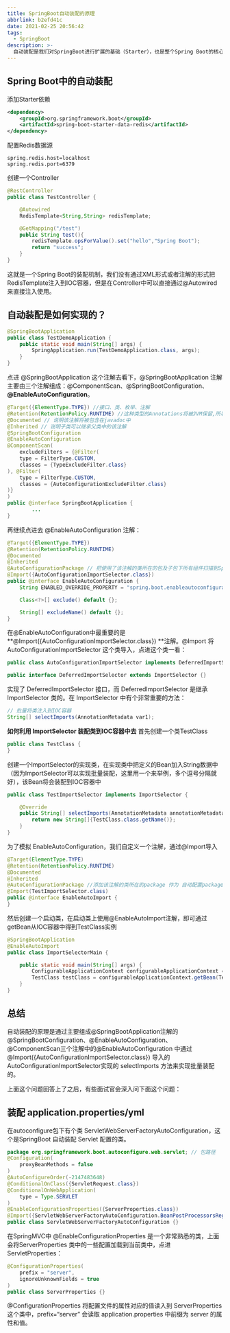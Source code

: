 ```yaml
---
title: SpringBoot自动装配的原理
abbrlink: b2efd41c
date: 2021-02-25 20:56:42
tags:
  - SpringBoot
description: >-
  自动装配是我们对SpringBoot进行扩展的基础（Starter），也是整个Spring Boot的核心。
---
```


## Spring Boot中的自动装配

添加Starter依赖

```xml
<dependency>
    <groupId>org.springframework.boot</groupId>
    <artifactId>spring-boot-starter-data-redis</artifactId>
</dependency>
```

配置Redis数据源

```properties
spring.redis.host=localhost
spring.redis.port=6379
```

创建一个Controller

```java
@RestController
public class TestController {

    @Autowired
    RedisTemplate<String,String> redisTemplate;

    @GetMapping("/test")
    public String test(){
        redisTemplate.opsForValue().set("hello","Spring Boot");
        return "success";
    }
}
```

这就是一个Spring Boot的装配机制，我们没有通过XML形式或者注解的形式把RedisTemplate注入到IOC容器，但是在Controller中可以直接通过@Autowired来直接注入使用。

## 自动装配是如何实现的？

```java
@SpringBootApplication
public class TestDemoApplication {
    public static void main(String[] args) {
        SpringApplication.run(TestDemoApplication.class, args);
    }
}
```

点进 @SpringBootApplication 这个注解去看下，@SpringBootApplication 注解主要由三个注解组成：@ComponentScan、@SpringBootConfiguration、**@EnableAutoConfiguration**。

```java
@Target({ElementType.TYPE}) //接口、类、枚举、注解
@Retention(RetentionPolicy.RUNTIME) //这种类型的Annotations将被JVM保留,所以他们能在运行时被JVM或其他使用反射机制的代码所读取和使用。
@Documented // 说明该注解将被包含在javadoc中
@Inherited // 说明子类可以继承父类中的该注解
@SpringBootConfiguration
@EnableAutoConfiguration
@ComponentScan(
    excludeFilters = {@Filter(
    type = FilterType.CUSTOM,
    classes = {TypeExcludeFilter.class}
), @Filter(
    type = FilterType.CUSTOM,
    classes = {AutoConfigurationExcludeFilter.class}
)}
)
public @interface SpringBootApplication {
 		...
}
```

再继续点进去 @EnableAutoConfiguration 注解：

```java
@Target({ElementType.TYPE})
@Retention(RetentionPolicy.RUNTIME)
@Documented
@Inherited
@AutoConfigurationPackage // 把使用了该注解的类所在的包及子包下所有组件扫描到Spring IOC容器中
@Import({AutoConfigurationImportSelector.class})
public @interface EnableAutoConfiguration {
    String ENABLED_OVERRIDE_PROPERTY = "spring.boot.enableautoconfiguration";

    Class<?>[] exclude() default {};

    String[] excludeName() default {};
}
```

在@EnableAutoConfiguration中最重要的是 **@Import({AutoConfigurationImportSelector.class}) **注解。@Import 将 AutoConfigurationImportSelector 这个类导入，点进这个类一看：

```java
public class AutoConfigurationImportSelector implements DeferredImportSelector,***{}

public interface DeferredImportSelector extends ImportSelector {}
```

实现了 DeferredImportSelector 接口，而 DeferredImportSelector 是继承 ImportSelector 类的。在 ImportSelector  中有个非常重要的方法：

```java
// 批量将类注入到IOC容器
String[] selectImports(AnnotationMetadata var1);
```


**如何利用 ImportSelector 装配类到IOC容器中去**
首先创建一个类TestClass

```java
public class TestClass {
}
```

创建一个ImportSelector的实现类，在实现类中把定义的Bean加入String数据中（因为ImportSelector可以实现批量装配，这里用一个来举例，多个逗号分隔就好），该Bean将会装配到IOC容器中

```java
public class TestImportSelector implements ImportSelector {

    @Override
    public String[] selectImports(AnnotationMetadata annotationMetadata) {
        return new String[]{TestClass.class.getName()};
    }
}
```

为了模拟 EnableAutoConfiguration，我们自定义一个注解，通过@Import导入

```java
@Target(ElementType.TYPE) 
@Retention(RetentionPolicy.RUNTIME) 
@Documented 
@Inherited 
@AutoConfigurationPackage //添加该注解的类所在的package 作为 自动配置package 进行管理
@Import(TestImportSelector.class)
public @interface EnableAutoImport {
}
```

然后创建一个启动类，在启动类上使用@EnableAutoImport注解，即可通过getBean从IOC容器中得到TestClass实例

```java
@SpringBootApplication
@EnableAutoImport
public class ImportSelectorMain {

    public static void main(String[] args) {
        ConfigurableApplicationContext configurableApplicationContext = SpringApplication.run(ImportSelectorMain.class,args);
        TestClass testClass = configurableApplicationContext.getBean(TestClass.class);
    }
}
```

## 总结

自动装配的原理是通过主要组成@SpringBootApplication注解的@SpringBootConfiguration、@EnableAutoConfiguration、@ComponentScan三个注解中的@EnableAutoConfiguration 中通过 @Import({AutoConfigurationImportSelector.class}) 导入的AutoConfigurationImportSelector实现的 selectImports 方法来实现批量装配的。

上面这个问题回答上了之后，有些面试官会深入问下面这个问题：

## 装配 application.properties/yml

在autoconfigure包下有个类 ServletWebServerFactoryAutoConfiguration，这个是SpringBoot 自动装配 Servlet 配置的类。

```java
package org.springframework.boot.autoconfigure.web.servlet; // 包路径
@Configuration(
    proxyBeanMethods = false
)
@AutoConfigureOrder(-2147483648)
@ConditionalOnClass({ServletRequest.class})
@ConditionalOnWebApplication(
    type = Type.SERVLET
)
@EnableConfigurationProperties({ServerProperties.class})
@Import({ServletWebServerFactoryAutoConfiguration.BeanPostProcessorsRegistrar.class, EmbeddedTomcat.class, EmbeddedJetty.class, EmbeddedUndertow.class})
public class ServletWebServerFactoryAutoConfiguration {}
```

在SpringMVC中 @EnableConfigurationProperties 是一个非常熟悉的类，上面会将ServerProperties 类中的一些配置加载到当前类中，点进 ServletProperties：

```java
@ConfigurationProperties(
    prefix = "server",
    ignoreUnknownFields = true
)
public class ServerProperties {}
```

@ConfigurationProperties 将配置文件的属性对应的值读入到 ServerProperties 这个类中，prefix=“server” 会读取 application.properties 中前缀为 server 的属性和值。
